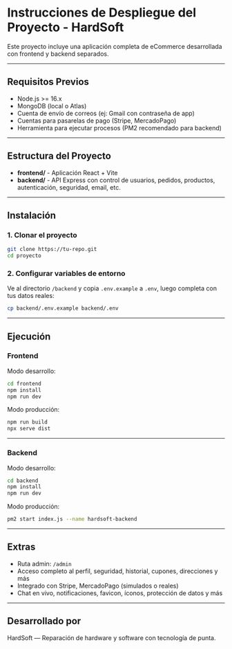 # Instrucciones de Despliegue del Proyecto - HardSoft

Este proyecto incluye una aplicación completa de eCommerce desarrollada con frontend y backend separados.

---

## Requisitos Previos

- Node.js >= 16.x
- MongoDB (local o Atlas)
- Cuenta de envío de correos (ej: Gmail con contraseña de app)
- Cuentas para pasarelas de pago (Stripe, MercadoPago)
- Herramienta para ejecutar procesos (PM2 recomendado para backend)

---

## Estructura del Proyecto

- **frontend/** - Aplicación React + Vite
- **backend/** - API Express con control de usuarios, pedidos, productos, autenticación, seguridad, email, etc.

---

## Instalación

### 1. Clonar el proyecto

```bash
git clone https://tu-repo.git
cd proyecto
```

### 2. Configurar variables de entorno

Ve al directorio `/backend` y copia `.env.example` a `.env`, luego completa con tus datos reales:

```bash
cp backend/.env.example backend/.env
```

---

## Ejecución

### Frontend

Modo desarrollo:

```bash
cd frontend
npm install
npm run dev
```

Modo producción:

```bash
npm run build
npx serve dist
```

---

### Backend

Modo desarrollo:

```bash
cd backend
npm install
npm run dev
```

Modo producción:

```bash
pm2 start index.js --name hardsoft-backend
```

---

## Extras

- Ruta admin: `/admin`
- Acceso completo al perfil, seguridad, historial, cupones, direcciones y más
- Integrado con Stripe, MercadoPago (simulados o reales)
- Chat en vivo, notificaciones, favicon, íconos, protección de datos y más

---

## Desarrollado por

HardSoft — Reparación de hardware y software con tecnología de punta.
